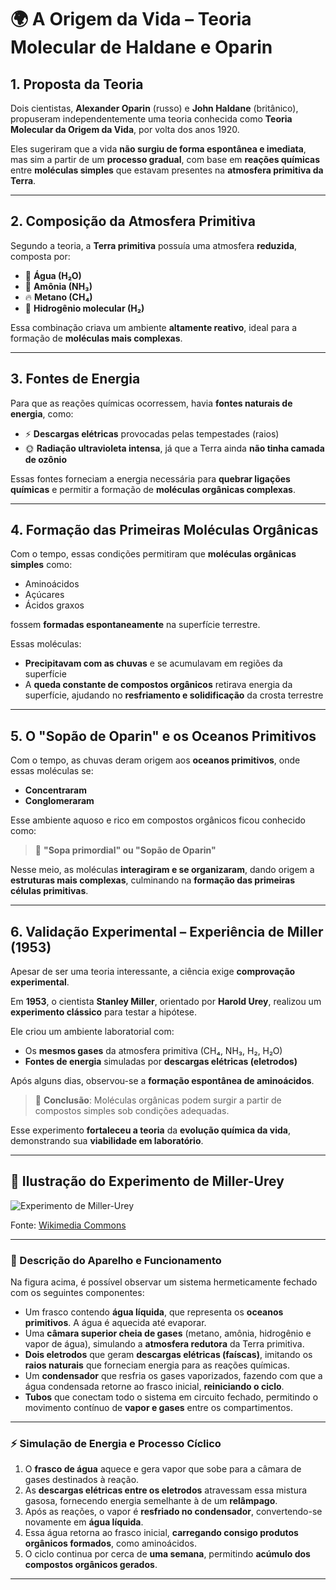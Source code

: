 # 🌍 A Origem da Vida – Teoria Molecular de Haldane e Oparin

## 1. Proposta da Teoria

Dois cientistas, **Alexander Oparin** (russo) e **John Haldane** (britânico), propuseram independentemente uma teoria conhecida como **Teoria Molecular da Origem da Vida**, por volta dos anos 1920.

Eles sugeriram que a vida **não surgiu de forma espontânea e imediata**, mas sim a partir de um **processo gradual**, com base em **reações químicas** entre **moléculas simples** que estavam presentes na **atmosfera primitiva da Terra**.

---

## 2. Composição da Atmosfera Primitiva

Segundo a teoria, a **Terra primitiva** possuía uma atmosfera **reduzida**, composta por:

- 🌊 **Água (H₂O)**
- 💨 **Amônia (NH₃)**
- 🔥 **Metano (CH₄)**
- 💨 **Hidrogênio molecular (H₂)**

Essa combinação criava um ambiente **altamente reativo**, ideal para a formação de **moléculas mais complexas**.

---

## 3. Fontes de Energia

Para que as reações químicas ocorressem, havia **fontes naturais de energia**, como:

- ⚡ **Descargas elétricas** provocadas pelas tempestades (raios)
- 🌞 **Radiação ultravioleta intensa**, já que a Terra ainda **não tinha camada de ozônio**

Essas fontes forneciam a energia necessária para **quebrar ligações químicas** e permitir a formação de **moléculas orgânicas complexas**.

---

## 4. Formação das Primeiras Moléculas Orgânicas

Com o tempo, essas condições permitiram que **moléculas orgânicas simples** como:

- Aminoácidos  
- Açúcares  
- Ácidos graxos  

fossem **formadas espontaneamente** na superfície terrestre.

Essas moléculas:

- **Precipitavam com as chuvas** e se acumulavam em regiões da superfície
- A **queda constante de compostos orgânicos** retirava energia da superfície, ajudando no **resfriamento e solidificação** da crosta terrestre

---

## 5. O "Sopão de Oparin" e os Oceanos Primitivos

Com o tempo, as chuvas deram origem aos **oceanos primitivos**, onde essas moléculas se:

- **Concentraram**
- **Conglomeraram**

Esse ambiente aquoso e rico em compostos orgânicos ficou conhecido como:

> 🧪 **"Sopa primordial" ou "Sopão de Oparin"**

Nesse meio, as moléculas **interagiram e se organizaram**, dando origem a **estruturas mais complexas**, culminando na **formação das primeiras células primitivas**.

---

## 6. Validação Experimental – Experiência de Miller (1953)

Apesar de ser uma teoria interessante, a ciência exige **comprovação experimental**.

Em **1953**, o cientista **Stanley Miller**, orientado por **Harold Urey**, realizou um **experimento clássico** para testar a hipótese.

Ele criou um ambiente laboratorial com:

- Os **mesmos gases** da atmosfera primitiva (CH₄, NH₃, H₂, H₂O)
- **Fontes de energia** simuladas por **descargas elétricas (eletrodos)**

Após alguns dias, observou-se a **formação espontânea de aminoácidos**.

> 🔬 **Conclusão**: Moléculas orgânicas podem surgir a partir de compostos simples sob condições adequadas.

Esse experimento **fortaleceu a teoria** da **evolução química da vida**, demonstrando sua **viabilidade em laboratório**.

---

## 🧪 Ilustração do Experimento de Miller-Urey

![Experimento de Miller-Urey](https://upload.wikimedia.org/wikipedia/commons/thumb/7/76/Miller_Urey_experiment-en.svg/1920px-Miller_Urey_experiment-en.svg.png)

Fonte: [Wikimedia Commons](https://commons.wikimedia.org/wiki/File:Miller_Urey_experiment-en.svg)

---

### 🧪 Descrição do Aparelho e Funcionamento

Na figura acima, é possível observar um sistema hermeticamente fechado com os seguintes componentes:

- Um frasco contendo **água líquida**, que representa os **oceanos primitivos**. A água é aquecida até evaporar.
- Uma **câmara superior cheia de gases** (metano, amônia, hidrogênio e vapor de água), simulando a **atmosfera redutora** da Terra primitiva.
- **Dois eletrodos** que geram **descargas elétricas (faíscas)**, imitando os **raios naturais** que forneciam energia para as reações químicas.
- Um **condensador** que resfria os gases vaporizados, fazendo com que a água condensada retorne ao frasco inicial, **reiniciando o ciclo**.
- **Tubos** que conectam todo o sistema em circuito fechado, permitindo o movimento contínuo de **vapor e gases** entre os compartimentos.

---

### ⚡ Simulação de Energia e Processo Cíclico

1. O **frasco de água** aquece e gera vapor que sobe para a câmara de gases destinados à reação.
2. As **descargas elétricas entre os eletrodos** atravessam essa mistura gasosa, fornecendo energia semelhante à de um **relâmpago**.
3. Após as reações, o vapor é **resfriado no condensador**, convertendo-se novamente em **água líquida**.
4. Essa água retorna ao frasco inicial, **carregando consigo produtos orgânicos formados**, como aminoácidos.
5. O ciclo continua por cerca de **uma semana**, permitindo **acúmulo dos compostos orgânicos gerados**.

---